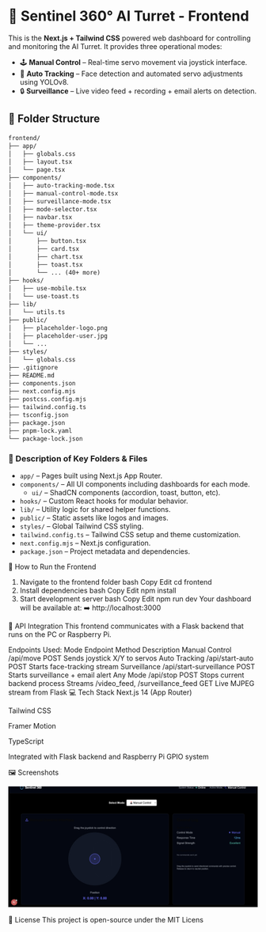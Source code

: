 # 🚀 Sentinel 360° AI Turret - Frontend

This is the **Next.js + Tailwind CSS** powered web dashboard for controlling and monitoring the AI Turret. It provides three operational modes:

- 🕹️ **Manual Control** – Real-time servo movement via joystick interface.
- 🧠 **Auto Tracking** – Face detection and automated servo adjustments using YOLOv8.
- 🔒 **Surveillance** – Live video feed + recording + email alerts on detection.

## 📁 Folder Structure

```
frontend/
├── app/
│   ├── globals.css
│   ├── layout.tsx
│   └── page.tsx
├── components/
│   ├── auto-tracking-mode.tsx
│   ├── manual-control-mode.tsx
│   ├── surveillance-mode.tsx
│   ├── mode-selector.tsx
│   ├── navbar.tsx
│   ├── theme-provider.tsx
│   └── ui/
│       ├── button.tsx
│       ├── card.tsx
│       ├── chart.tsx
│       ├── toast.tsx
│       └── ... (40+ more)
├── hooks/
│   ├── use-mobile.tsx
│   └── use-toast.ts
├── lib/
│   └── utils.ts
├── public/
│   ├── placeholder-logo.png
│   ├── placeholder-user.jpg
│   └── ...
├── styles/
│   └── globals.css
├── .gitignore
├── README.md
├── components.json
├── next.config.mjs
├── postcss.config.mjs
├── tailwind.config.ts
├── tsconfig.json
├── package.json
├── pnpm-lock.yaml
└── package-lock.json
```

### 📄 Description of Key Folders & Files

- `app/` – Pages built using Next.js App Router.
- `components/` – All UI components including dashboards for each mode.
  - `ui/` – ShadCN components (accordion, toast, button, etc).
- `hooks/` – Custom React hooks for modular behavior.
- `lib/` – Utility logic for shared helper functions.
- `public/` – Static assets like logos and images.
- `styles/` – Global Tailwind CSS styling.
- `tailwind.config.ts` – Tailwind CSS setup and theme customization.
- `next.config.mjs` – Next.js configuration.
- `package.json` – Project metadata and dependencies.

🚀 How to Run the Frontend
1. Navigate to the frontend folder
bash
Copy
Edit
cd frontend
2. Install dependencies
bash
Copy
Edit
npm install
3. Start development server
bash
Copy
Edit
npm run dev
Your dashboard will be available at:
➡️ http://localhost:3000

🔌 API Integration
This frontend communicates with a Flask backend that runs on the PC or Raspberry Pi.

Endpoints Used:
Mode	Endpoint	Method	Description
Manual Control	/api/move	POST	Sends joystick X/Y to servos
Auto Tracking	/api/start-auto	POST	Starts face-tracking stream
Surveillance	/api/start-surveillance	POST	Starts surveillance + email alert
Any Mode	/api/stop	POST	Stops current backend process
Streams	/video_feed, /surveillance_feed	GET	Live MJPEG stream from Flask
💻 Tech Stack
Next.js 14 (App Router)

Tailwind CSS

Framer Motion

TypeScript

Integrated with Flask backend and Raspberry Pi GPIO system

🖼️ Screenshots

![UI Preview](./x.png)


📄 License
This project is open-source under the MIT Licens
